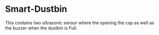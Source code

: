 # Smart-Dustbin
This contains two ultrasonic sensor where the opening the cap as well as the buzzer when the dustbin is Full.
